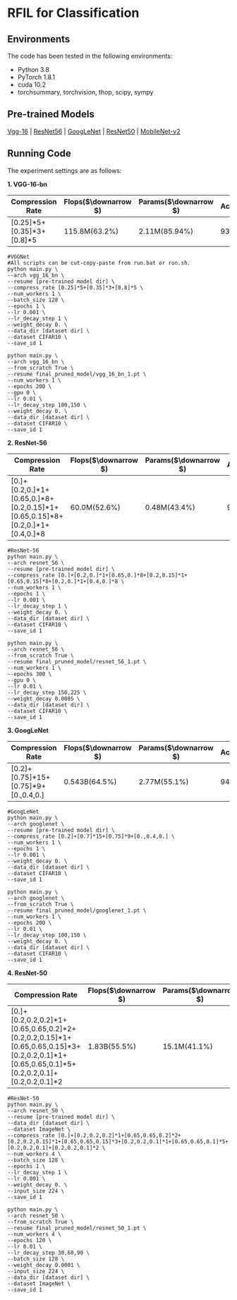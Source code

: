 # RFIL for Classification

## Environments

The code has been tested in the following environments:

- Python 3.8
- PyTorch 1.8.1
- cuda 10.2
- torchsummary, torchvision, thop, scipy, sympy

## Pre-trained Models

[Vgg-16](https://drive.google.com/open?id=1i3ifLh70y1nb8d4mazNzyC4I27jQcHrE) | [ResNet56](https://drive.google.com/open?id=1f1iSGvYFjSKIvzTko4fXFCbS-8dw556T) | [GoogLeNet](https://drive.google.com/open?id=1rYMazSyMbWwkCGCLvofNKwl58W6mmg5c) | [ResNet50](https://drive.google.com/open?id=1OYpVB84BMU0y-KU7PdEPhbHwODmFvPbB)  | [MobileNet-v2](https://download.pytorch.org/models/mobilenet_v2-b0353104.pth)

## Running Code

The experiment settings are as follows:

**1. VGG-16-bn**

| Compression Rate            | Flops($\downarrow $) | Params($\downarrow $) | Accuracy |
| --------------------------- | -------------------- | --------------------- | -------- |
| [0.25]\*5+[0.35]\*3+[0.8]*5 | 115.8M(63.2%)        | 2.11M(85.94%)         | 93.72%   |

```shell
#VGGNet
#All scripts can be cut-copy-paste from run.bat or run.sh.
python main.py \
--arch vgg_16_bn \
--resume [pre-trained model dir] \
--compress_rate [0.25]*5+[0.35]*3+[0.8]*5 \
--num_workers 1 \
--batch_size 128 \
--epochs 1 \
--lr 0.001 \
--lr_decay_step 1 \
--weight_decay 0. \
--data_dir [dataset dir] \
--dataset CIFAR10 \
--save_id 1 

python main.py \
--arch vgg_16_bn \
--from_scratch True \
--resume final_pruned_model/vgg_16_bn_1.pt \
--num_workers 1 \
--epochs 200 \
--gpu 0 \
--lr 0.01 \
--lr_decay_step 100,150 \
--weight_decay 0. \
--data_dir [dataset dir] \
--dataset CIFAR10 \
--save_id 1 
```

**2. ResNet-56**

| Compression Rate                                             | Flops($\downarrow $) | Params($\downarrow $) | Accuracy |
| ------------------------------------------------------------ | -------------------- | --------------------- | -------- |
| [0.]+[0.2,0.]\*1+[0.65,0.]\*8+[0.2,0.15]\*1+[0.65,0.15]\*8+[0.2,0.]\*1+[0.4,0.]\*8 | 60.0M(52.6%)         | 0.48M(43.4%)          | 93.66%   |

```shell
#ResNet-56
python main.py \
--arch resnet_56 \
--resume [pre-trained model dir] \
--compress_rate [0.]+[0.2,0.]*1+[0.65,0.]*8+[0.2,0.15]*1+[0.65,0.15]*8+[0.2,0.]*1+[0.4,0.]*8 \
--num_workers 1 \
--epochs 1 \
--lr 0.001 \
--lr_decay_step 1 \
--weight_decay 0. \
--data_dir [dataset dir] \
--dataset CIFAR10 \
--save_id 1 

python main.py \
--arch resnet_56 \
--from_scratch True \
--resume final_pruned_model/resnet_56_1.pt \
--num_workers 1 \
--epochs 300 \
--gpu 0 \
--lr 0.01 \
--lr_decay_step 150,225 \
--weight_decay 0.0005 \
--data_dir [dataset dir] \
--dataset CIFAR10 \
--save_id 1 
```

**3. GoogLeNet**

| Compression Rate                       | Flops($\downarrow $) | Params($\downarrow $) | Accuracy |
| -------------------------------------- | -------------------- | --------------------- | -------- |
| [0.2]+[0.75]\*15+[0.75]\*9+[0.,0.4,0.] | 0.543B(64.5%)        | 2.77M(55.1%)          | 94.75%   |

```shell
#GoogLeNet
python main.py \
--arch googlenet \
--resume [pre-trained model dir] \
--compress_rate [0.2]+[0.7]*15+[0.75]*9+[0.,0.4,0.] \
--num_workers 1 \
--epochs 1 \
--lr 0.001 \
--weight_decay 0. \
--data_dir [dataset dir] \
--dataset CIFAR10 \
--save_id 1 

python main.py \
--arch googlenet \
--from_scratch True \
--resume final_pruned_model/googlenet_1.pt \
--num_workers 1 \
--epochs 200 \
--lr 0.01 \
--lr_decay_step 100,150 \
--weight_decay 0. \
--data_dir [dataset dir] \
--dataset CIFAR10 \
--save_id 1 
```

**4. ResNet-50**

| Compression Rate                                             | Flops($\downarrow $) | Params($\downarrow $) | Top-1 Acc. | Top-5 Acc. |
| ------------------------------------------------------------ | -------------------- | --------------------- | ---------- | ---------- |
| [0.]+[0.2,0.2,0.2]\*1+[0.65,0.65,0.2]\*2+[0.2,0.2,0.15]\*1+[0.65,0.65,0.15]\*3+[0.2,0.2,0.1]\*1+[0.65,0.65,0.1]\*5+[0.2,0.2,0.1]+[0.2,0.2,0.1]\*2 | 1.83B(55.5%)         | 15.1M(41.1%)          | 75.43%     | 92.49%     |

```shell
#ResNet-50
python main.py \
--arch resnet_50 \
--resume [pre-trained model dir] \
--data_dir [dataset dir] \
--dataset ImageNet \
--compress_rate [0.]+[0.2,0.2,0.2]*1+[0.65,0.65,0.2]*2+[0.2,0.2,0.15]*1+[0.65,0.65,0.15]*3+[0.2,0.2,0.1]*1+[0.65,0.65,0.1]*5+[0.2,0.2,0.1]+[0.2,0.2,0.1]*2 \
--num_workers 4 \
--batch_size 128 \
--epochs 1 \
--lr_decay_step 1 \
--lr 0.001 \
--weight_decay 0. \
--input_size 224 \
--save_id 1 

python main.py \
--arch resnet_50 \
--from_scratch True \
--resume final_pruned_model/resnet_50_1.pt \
--num_workers 4 \
--epochs 120 \
--lr 0.01 \
--lr_decay_step 30,60,90 \
--batch_size 128 \
--weight_decay 0.0001 \
--input_size 224 \
--data_dir [dataset dir] \
--dataset ImageNet \
--save_id 1
```

